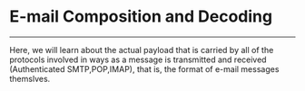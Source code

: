 # E-mail Composition and Decoding
---

Here, we will learn about the actual payload that is carried by
all of the protocols involved in ways as a message is
transmitted and received (Authenticated SMTP,POP,IMAP), that is, the format of e-mail messages themslves.

